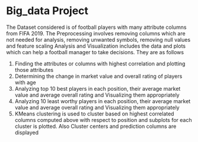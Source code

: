 # Big_data Project
The Dataset considered is of football players with many attribute columns from FIFA 2019. 
The Preprocessing involves removing columns which are not needed for analysis, removing unwanted symbols, removing null values and feature scaling
Analysis and Visualization includes the data and plots which can help a football manager to take decisions. They are as follows
 1. Finding the attributes or columns with highest correlation and plotting those attributes
 2. Determining the change in market value and overall rating of players with age
 3. Analyzing top 10 best players in each position, their average market value and average overall rating and Visualizing them appropriately
 4. Analyzing 10 least worthy players in each position, their average market value and average overall rating and Visualizing them appropriately
 5. KMeans clustering is used to cluster based on highest correlated columns computed above with respect to position and subplots for each cluster is plotted. Also Cluster centers and prediction columns are displayed
